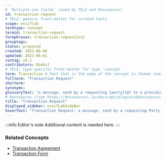 ```yaml
---
# `Multiple-use fields` (used by TEv2 and Docusaurus)
id: transaction-request
# TEv2: generic front-matter for curated texts
scope: essiflab
termtype: concept
termid: transaction-request
formphrases: transaction-request{ss}
grouptags:
status: proposed
created: 2022-06-06
updated: 2021-06-01
vsntag: v0.1
contributors: RieksJ
# TEv2: type-specific front-matter for type `concept`
term: Transaction # Text that is the name of the concept in (human readable) texts.
fullterm: "Transaction Request"
shorterm:
synonyms:
glossaryText: "a message, send by a requesting [party](@) to a providing [party](@), that initiates the negotiation of a new [transaction agreement](@) between these [parties](@) for the provisioning of a specific product or service."
# Docusaurus \(see https://docusaurus\.io/docs/api/plugins/@docusaurus/plugin-content-docs#markdown-front-matter\):
title: "Transaction Request"
displayed_sidebar: essifLabSideBar
hoverText: "Transaction Request: a message, send by a requesting Party to a providing Party, that initiates the negotiation of a new Transaction Agreement between these Parties for the provisioning of a specific product or service."
---
```


:::info Editor's note
Additional content is needed here.
:::

### Related Concepts
- [Transaction Agreement](@)
- [Transaction Form](@)